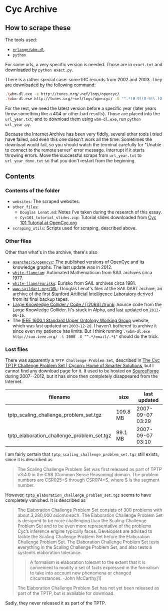 # Cyc Archive

## How to scrape these

The tools used:

* [`erlange/wbm-dl`](https://github.com/erlange/wbm-dl/tree/master).
* `python`

For some urls, a very specific version is needed. Those are in `exact.txt` and downloaded by `python exact.py`.

There is a rather special case: some IRC records from 2002 and 2003. They are downloaded by the following command:

```sh
.\wbm-dl.exe -e http://tunes.org/~nef/logs/opencyc/
.\wbm-dl.exe http://tunes.org/~nef/logs/opencyc/ -O "^.*[0-9][0-9]\.[0-9][0-9]\.[0-9][0-9]$"
```

For the rest, we need the latest version before a specific year (later years throw something like a 404 or other bad results). Those are placed into the `url_year.txt`, and to download them using `wbm-dl.exe`, run `python url_year.py`.

Because the Internet Archive has been very fiddly, several other tools I tried have failed, and even this one doesn't work all the time. Sometimes the download would fail, so you should watch the terminal carefully for "Unable to connect to the remote server" error message. Interrupt if it starts throwing errors. Move the successful scraps from `url_year.txt` to `url_year_done.txt` so that you don't restart from the beginning.

## Contents

### Contents of the folder

* `websites`: The scraped websites.
* `other_files`:
  * `Douglas Lenat.md`: Notes I've taken during the research of this essay.
  * `Cyc101_tutorial_slides.zip`: Tutorial slides downloaded from [Cyc 101 Tutorial at OpenCyc.org](https://web.archive.org/web/20120409060356/http://opencyc.org/doc/tut/?expand_all=1)
* `scraping_utils`: Scripts used for scraping, described above.

### Other files

Other than what's in the archive, there's also

* [`asanchez75/opencyc`](https://github.com/asanchez75/opencyc): The published versions of OpenCyc and its knowledge graphs. The last update was in 2012.
* [`white-flame/am`](https://github.com/white-flame/am): Automated Mathematician from SAIL archives circa 1977.
* [`white-flame/eurisko`](https://github.com/white-flame/eurisko): Eurisko from SAIL archives circa 1981.
* [`www.saildart.org/DBL`](https://www.saildart.org/DBL): Douglas Lenat's files at the SAILDART archive, an archive of the first [Stanford Artificial Intelligence Laboratory](https://en.wikipedia.org/wiki/Stanford_Artificial_Intelligence_Laboratory) derived from its final backup tapes.
* [Large Knowledge Collider / Code / [r2063] /trunk](https://sourceforge.net/p/larkc/code/HEAD/tree/trunk/): Source code from the Large Knowledge Collider. It's stuck in Alpha, and last updated on `2012-06-16`.
* The [IEEE 1600.1 Standard Upper Ontology Working Group](https://web.archive.org/web/20080523023923/http://suo.ieee.org/) website, which was last updated on `2003-12-28`. I haven't bothered to archive it since even my patience has limits. But I think running `.\wbm-dl.exe http://suo.ieee.org/ -t 2008 -X "^.*/email/.*$"` should do the trick.

### Lost files

There was apparently a `TPTP Challenge Problem Set`, described in [The Cyc TPTP Challenge Problem Set | Cycorp: Home of Smarter Solutions](https://web.archive.org/web/20160811204509/http://www.cyc.com/resource/tptp-challenge-set/), but I cannot find any download page for it. It used to be hosted on [SourceForge](https://web.archive.org/web/20120216055329/http://sourceforge.net/projects/opencyc/files/TPTP%20Challenge%20Problem%20Set/) during 2007--2012, but it has since then completely disappeared from the Internet.

| filename | size | last updated |
|----|----|----|
| tptp_scaling_challenge_problem_set.tgz | 109.8 MB | 2007-09-07 03:29 |
| tptp_elaboration_challenge_problem_set.tgz | 99.1 MB | 2007-09-07 03:10 |

I am fairly certain that `tptp_scaling_challenge_problem_set.tgz` still exists, since it is described as

> The Scaling Challenge Problem Set was first released as part of TPTP v3.4.0 in the CSR (Common Sense Reasoning) domain. The problem numbers are CSR025+S through CSR074+S, where S is the segment number.

However, `tptp_elaboration_challenge_problem_set.tgz` seems to have completely vanished. It is described as

> The Elaboration Challenge Problem Set consists of 300 problems with about 3,280,000 axioms each. The Elaboration Challenge Problem Set is designed to be more challenging than the Scaling Challenge Problem Set and to be even more representative of the problems Cyc’s inference engine typically faces. Developers are advised to tackle the Scaling Challenge Problem Set before the Elaboration Challenge Problem Set. The Elaboration Challenge Problem Set tests everything in the Scaling Challenge Problem Set, and also tests a system’s elaboration tolerance.
>
> > A formalism is elaboration tolerant to the extent that it is convenient to modify a set of facts expressed in the formalism to take into account new phenomena or changed circumstances. -John McCarthy[1]
>
> The Elaboration Challenge Problem Set has not yet been released as part of the TPTP, but is available for download.

Sadly, they never released it as part of the TPTP.
